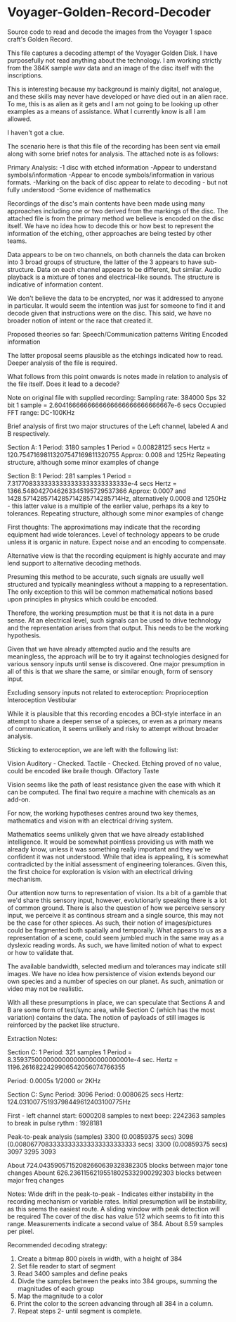# Voyager-Golden-Record-Decoder
Source code to read and decode the images from the Voyager 1 space craft's Golden Record.


This file captures a decoding attempt of the Voyager Golden Disk.  I have purposefully not read anything about the technology.  I am working strictly from the 384K sample wav data and an image of the disc itself with the inscriptions.

This is interesting because my background is mainly digital, not analogue, and these skills may never have developed or have died out in an alien race.  To me, this is as alien as it gets and I am not going to be looking up other examples as a means of assistance.  What I currently know is all I am allowed.

I haven't got a clue.

The scenario here is that this file of the recording has been sent via email along with some brief notes for analysis.  The attached note is as follows:


Primary Analysis:
-1 disc with etched information
-Appear to understand symbols/information
-Appear to encode symbols/information in various formats.
-Marking on the back of disc appear to relate to decoding - but not fully understood
-Some evidence of mathematics

Recordings of the disc's main contents have been made using many approaches including one or two derived from the markings of the disc.  The attached file is from the primary method we believe is encoded on the disc itself.  We have no idea how to decode this or how best to represent the information of the etching, other approaches are being tested by other teams. 

Data appears to be on two channels, on both channels the data can broken into 3 broad groups of structure, the latter of the 3 appears to have sub-structure. Data on each channel appears to be different, but similar.  Audio playback is a mixture of tones and electrical-like sounds.  The structure is indicative of information content.

We don't believe the data to be encrypted, nor was it addressed to anyone in particular.  It would seem the intention was just for someone to find it and decode given that instructions were on the disc.  This said, we have no broader notion of intent or the race that created it.   

Proposed theories so far:
Speech/Communication patterns
Writing
Encoded information

The latter proposal seems plausible as the etchings indicated how to read.  Deeper analysis of the file is required.





What follows from this point onwards is notes made in relation to analysis of the file itself.  Does it lead to a decode?

Note on original file with supplied recording:
Sampling rate: 384000 Sps
32 bit
1 sample = 2.6041666666666666666666666666667e-6 secs
Occupied FFT range: DC-100KHz

Brief analysis of first two major structures of the Left channel, labeled A and B respectively.

Section A:
1 Period: 3180 samples
1 Period = 0.00828125 secs
Hertz = 120.75471698113207547169811320755
Approx: 0.008 and 125Hz
Repeating structure, although some minor examples of change


Section B:
1 Period: 281 samples
1 Period = 7.3177083333333333333333333333333e-4 secs
Hertz = 1366.5480427046263345195729537366
Approx: 0.0007 and 1428.5714285714285714285714285714Hz, alternatively 0.0008 and 1250Hz - this latter value is a multiple of the earlier value, perhaps its a key to tolerances.
Repeating structure, although some minor examples of change


First thoughts:
The approximations may indicate that the recording equipment had wide tolerances.
Level of technology appears to be crude unless it is organic in nature.
Expect noise and an encoding to compensate.

Alternative view is that the recording equipment is highly accurate and may lend support to alternative decoding methods.

Presuming this method to be accurate, such signals are usually well structured and typically meaningless without a mapping to a representation. The only exception to this will be common mathematical notions based upon principles in physics which could be encoded.

Therefore, the working presumption must be that it is not data in a pure sense. At an electrical level, such signals can be used to drive technology and the representation arises from that output.  This needs to be the working hypothesis.

Given that we have already attempted audio and the results are meaningless, the approach will be to try it against technologies designed for various sensory inputs until sense is discovered.  One major presumption in all of this is that we share the same, or similar enough, form of sensory input.

Excluding sensory inputs not related to exteroception:
Proprioception
Interoception
Vestibular

While it is plausible that this recording encodes a BCI-style interface in an attempt to share a deeper sense of a spieces, or even as a primary means of communication, it seems unlikely and risky to attempt without broader analysis.

Sticking to exteroception, we are left with the following list:

Vision
Auditory - Checked. 
Tactile - Checked.  Etching proved of no value, could be encoded like braile though.
Olfactory
Taste

Vision seems like the path of least resistance given the ease with which it can be computed.  The final two require a machine with chemicals as an add-on. 

For now, the working hypotheses centres around two key themes, mathematics and vision with an electrical driving system.  

Mathematics seems unlikely given that we have already established intelligence.  It would be somewhat pointless providing us with math we already know, unless it was something really important and they we're confident it was not understood.  While that idea is appealing, it is somewhat contradicted by the initial assessment of engineering tolerances.  Given this, the first choice for exploration is vision with an electrical driving mechanism.

Our attention now turns to representation of vision.  Its a bit of a gamble that we'd share this sensory input, however, evolutionarly speaking there is a lot of common ground. There is also the question of how we perceive sensory input, we perceive it as continous stream and a single source, this may not be the case for other spieces.  As such, their notion of images/pictures could be fragmented both spatially and temporally.  What appears to us as a representation of a scene, could seem jumbled much in the same way as a dyslexic reading words.  As such, we have limited notion of what to expect or how to validate that.

The available bandwidth, selected medium and tolerances may indicate still images.  We have no idea how persistence of vision extends beyond our own species and a number of species on our planet.  As such, animation or video may not be realistic.

With all these presumptions in place, we can speculate that Sections A and B are some form of test/sync area, while Section C (which has the most variation) contains the data.  The notion of payloads of still images is reinforced by the packet like structure.


Extraction Notes:

Section C:
1 Period: 321 samples
1 Period = 8.3593750000000000000000000000001e-4 sec.
Hertz = 1196.2616822429906542056074766355

Period: 0.0005s
1/2000 or 2KHz


Section C: Sync
Period: 3096
Period: 0.0080625 secs
Hertz: 124.03100775193798449612403100775Hz



First - left channel
start: 6000208
samples to next beep: 2242363
samples to break in pulse rythm : 1928181

Peak-to-peak analysis (samples)
3300 (0.00859375 secs)
3098  (0.00806770833333333333333333333333 secs)
3300 (0.00859375 secs)
3097
3295
3093

About 724.04359057152082660639328382305 blocks between major tone changes
Abount 626.23611562195518025332900292303 blocks between major freq changes

Notes:
Wide drift in the peak-to-peak - Indicates either instability in the recording mechanism or variable rates.
Initial presumption will be instability, as this seems the easiest route.
A sliding window with peak detection will be required
The cover of the disc has value 512 which seems to fit into this range. Measurements indicate a second value of 384.
About 8.59 samples per pixel.

Recommended decoding strategy:
1. Create a bitmap 800 pixels in width, with a height of 384
2. Set file reader to start of segment
3. Read 3400 samples and define peaks
4. Divde the samples between the peaks into 384 groups, summing the magnitudes of each group
5. Map the magnitude to a color
6. Print the color to the screen advancing through all 384 in a column. 
7. Repeat steps 2- until segment is complete.
